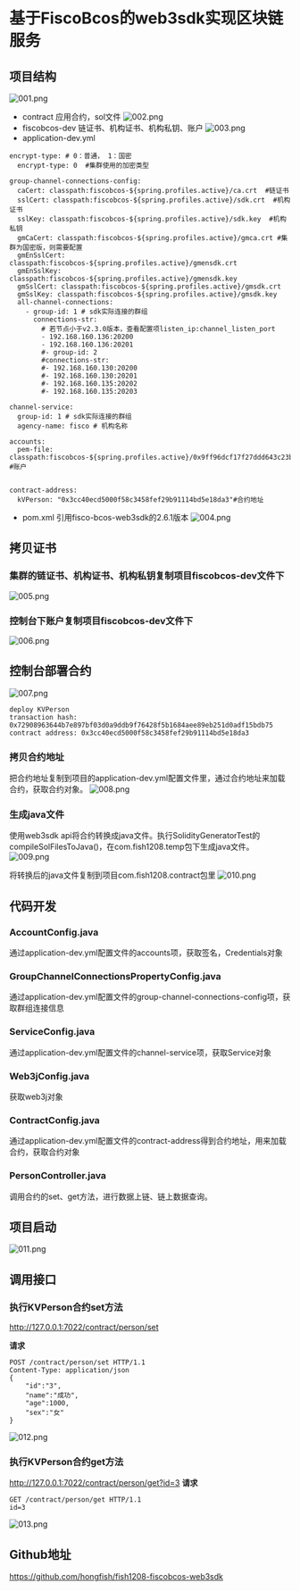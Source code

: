 # 基于FiscoBcos的web3sdk实现区块链服务
## 项目结构
![001.png](https://github.com/hongfish/fish1208-fiscobcos-web3sdk/blob/main/src/main/resources/image/001.png)
* contract 应用合约，sol文件
![002.png](https://github.com/hongfish/fish1208-fiscobcos-web3sdk/blob/main/src/main/resources/image/002.png)
* fiscobcos-dev   链证书、机构证书、机构私钥、账户
![003.png](https://github.com/hongfish/fish1208-fiscobcos-web3sdk/blob/main/src/main/resources/image/003.png)
* application-dev.yml
```
encrypt-type: # 0：普通， 1：国密
  encrypt-type: 0  #集群使用的加密类型

group-channel-connections-config:
  caCert: classpath:fiscobcos-${spring.profiles.active}/ca.crt  #链证书
  sslCert: classpath:fiscobcos-${spring.profiles.active}/sdk.crt  #机构证书
  sslKey: classpath:fiscobcos-${spring.profiles.active}/sdk.key  #机构私钥
  gmCaCert: classpath:fiscobcos-${spring.profiles.active}/gmca.crt #集群为国密版，则需要配置
  gmEnSslCert: classpath:fiscobcos-${spring.profiles.active}/gmensdk.crt
  gmEnSslKey: classpath:fiscobcos-${spring.profiles.active}/gmensdk.key
  gmSslCert: classpath:fiscobcos-${spring.profiles.active}/gmsdk.crt
  gmSslKey: classpath:fiscobcos-${spring.profiles.active}/gmsdk.key
  all-channel-connections:
    - group-id: 1 # sdk实际连接的群组
      connections-str:
        # 若节点小于v2.3.0版本，查看配置项listen_ip:channel_listen_port
        - 192.168.160.136:20200
        - 192.168.160.136:20201
        #- group-id: 2
        #connections-str:
        #- 192.168.160.130:20200
        #- 192.168.160.130:20201
        #- 192.168.160.135:20202
        #- 192.168.160.135:20203

channel-service:
  group-id: 1 # sdk实际连接的群组
  agency-name: fisco # 机构名称

accounts:
  pem-file: classpath:fiscobcos-${spring.profiles.active}/0x9ff96dcf17f27ddd643c23bc1236733aa92a1f20.pem #账户


contract-address:
  kVPerson: "0x3cc40ecd5000f58c3458fef29b91114bd5e18da3"#合约地址
```
* pom.xml
引用fisco-bcos-web3sdk的2.6.1版本
![004.png](https://github.com/hongfish/fish1208-fiscobcos-web3sdk/blob/main/src/main/resources/image/004.png)
## 拷贝证书
### 集群的链证书、机构证书、机构私钥复制项目fiscobcos-dev文件下
![005.png](https://github.com/hongfish/fish1208-fiscobcos-web3sdk/blob/main/src/main/resources/image/005.png)
### 控制台下账户复制项目fiscobcos-dev文件下
![006.png](https://github.com/hongfish/fish1208-fiscobcos-web3sdk/blob/main/src/main/resources/image/006.png)
## 控制台部署合约
![007.png](https://github.com/hongfish/fish1208-fiscobcos-web3sdk/blob/main/src/main/resources/image/007.png)
```
deploy KVPerson 
transaction hash: 0x72908963644b7e897bf03d0a9ddb9f76428f5b1684aee89eb251d0adf15bdb75
contract address: 0x3cc40ecd5000f58c3458fef29b91114bd5e18da3
```
### 拷贝合约地址
把合约地址复制到项目的application-dev.yml配置文件里，通过合约地址来加载合约，获取合约对象。
![008.png](https://github.com/hongfish/fish1208-fiscobcos-web3sdk/blob/main/src/main/resources/image/008.png)

### 生成java文件
使用web3sdk api将合约转换成java文件。执行SolidityGeneratorTest的compileSolFilesToJava()，在com.fish1208.temp包下生成java文件。
![009.png](https://github.com/hongfish/fish1208-fiscobcos-web3sdk/blob/main/src/main/resources/image/009.png)

将转换后的java文件复制到项目com.fish1208.contract包里
![010.png](https://github.com/hongfish/fish1208-fiscobcos-web3sdk/blob/main/src/main/resources/image/010.png)

## 代码开发
### AccountConfig.java
通过application-dev.yml配置文件的accounts项，获取签名，Credentials对象

### GroupChannelConnectionsPropertyConfig.java
通过application-dev.yml配置文件的group-channel-connections-config项，获取群组连接信息

### ServiceConfig.java
通过application-dev.yml配置文件的channel-service项，获取Service对象

### Web3jConfig.java
获取web3j对象

### ContractConfig.java
通过application-dev.yml配置文件的contract-address得到合约地址，用来加载合约，获取合约对象

### PersonController.java
调用合约的set、get方法，进行数据上链、链上数据查询。

## 项目启动
![011.png](https://github.com/hongfish/fish1208-fiscobcos-web3sdk/blob/main/src/main/resources/image/011.png)

## 调用接口
### 执行KVPerson合约set方法
http://127.0.0.1:7022/contract/person/set

**请求**
```
POST /contract/person/set HTTP/1.1 
Content-Type: application/json 
{
	"id":"3",
	"name":"成功",
	"age":1000,
	"sex":"女"
}
```
![012.png](https://github.com/hongfish/fish1208-fiscobcos-web3sdk/blob/main/src/main/resources/image/012.png)

### 执行KVPerson合约get方法
http://127.0.0.1:7022/contract/person/get?id=3
**请求**
```
GET /contract/person/get HTTP/1.1  
id=3
```
![013.png](https://github.com/hongfish/fish1208-fiscobcos-web3sdk/blob/main/src/main/resources/image/013.png)


## Github地址
https://github.com/hongfish/fish1208-fiscobcos-web3sdk

